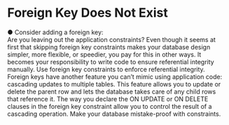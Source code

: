 # Foreign Key Does Not Exist

  ● Consider adding a foreign key:   
  Are you leaving out the application constraints? Even though it seems at
  first that skipping foreign key constraints makes your database design
  simpler, more flexible, or speedier, you pay for this in other ways.
  It becomes your responsibility to write code to ensure referential integrity
  manually. Use foreign key constraints to enforce referential integrity.
  Foreign keys have another feature you can’t mimic using application code:
  cascading updates to multiple tables. This feature allows you to
  update or delete the parent row and lets the database takes care of any child
  rows that reference it. The way you declare the ON UPDATE or ON DELETE clauses
  in the foreign key constraint allow you to control the result of a cascading
  operation. Make your database mistake-proof with constraints.
